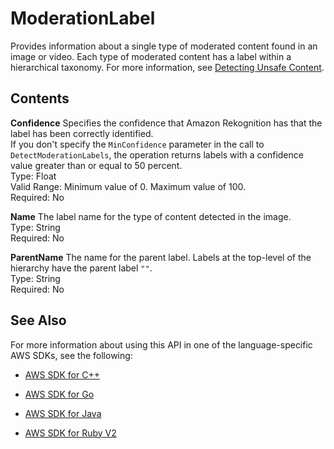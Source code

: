 # ModerationLabel<a name="API_ModerationLabel"></a>

Provides information about a single type of moderated content found in an image or video\. Each type of moderated content has a label within a hierarchical taxonomy\. For more information, see [Detecting Unsafe Content](moderation.md)\.

## Contents<a name="API_ModerationLabel_Contents"></a>

 **Confidence**   <a name="rekognition-Type-ModerationLabel-Confidence"></a>
Specifies the confidence that Amazon Rekognition has that the label has been correctly identified\.  
If you don't specify the `MinConfidence` parameter in the call to `DetectModerationLabels`, the operation returns labels with a confidence value greater than or equal to 50 percent\.  
Type: Float  
Valid Range: Minimum value of 0\. Maximum value of 100\.  
Required: No

 **Name**   <a name="rekognition-Type-ModerationLabel-Name"></a>
The label name for the type of content detected in the image\.  
Type: String  
Required: No

 **ParentName**   <a name="rekognition-Type-ModerationLabel-ParentName"></a>
The name for the parent label\. Labels at the top\-level of the hierarchy have the parent label `""`\.  
Type: String  
Required: No

## See Also<a name="API_ModerationLabel_SeeAlso"></a>

For more information about using this API in one of the language\-specific AWS SDKs, see the following:

+  [AWS SDK for C\+\+](http://docs.aws.amazon.com/goto/SdkForCpp/rekognition-2016-06-27/ModerationLabel) 

+  [AWS SDK for Go](http://docs.aws.amazon.com/goto/SdkForGoV1/rekognition-2016-06-27/ModerationLabel) 

+  [AWS SDK for Java](http://docs.aws.amazon.com/goto/SdkForJava/rekognition-2016-06-27/ModerationLabel) 

+  [AWS SDK for Ruby V2](http://docs.aws.amazon.com/goto/SdkForRubyV2/rekognition-2016-06-27/ModerationLabel) 
